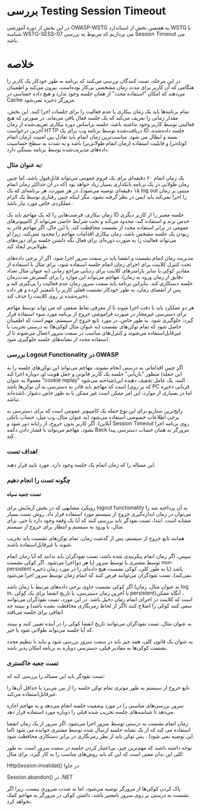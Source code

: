 # بررسی Testing Session Timeout

در این بخش از دوره آموزشی OWASP-WSTG به هفتمین بخش از استاندارد WSTG با شناسه WSTG-SESS-07 می پردازیم که مربوط به بررسی Session Timeout می باشد.

# خلاصه

در این مرحله، تست کنندگان بررسی می‌کنند که برنامه به طور خودکار یک کاربر را هنگامی که آن کاربر برای مدت زمان مشخصی بی‌کار بوده‌است، بیرون می‌کند و اطمینان می‌دهند که امکان “استفاده مجدد” از همان جلسه وجود ندارد و هیچ داده حساسی در Cache مرورگر ذخیره نمی‌شود.

تمام برنامه‌ها باید یک زمان بیکاری یا عدم فعالیت را برای جلسات اجرا کنند. این بخش، مقدار زمانی را تعریف می‌کند که یک جلسه فعال باقی می‌ماند. در صورتی که هیچ فعالیتی توسط کاربر وجود نداشته باشد، جلسه براساس دوره بیکاری تعریف‌شده از زمان آخرین درخواست HTTP دریافت‌شده توسط برنامه وب برای یک ID جلسه داده‌شده، بسته و ابطال می شود. مناسب‌ترین زمان اتمام باید تعادل بین امنیت (‏زمان اتمام کوتاه‌تر)‏ و قابلیت استفاده (‏زمان اتمام طولانی‌تر) ‏باشد و به شدت به سطح حساسیت داده‌های مدیریت‌شده توسط برنامه بستگی دارد.

### به عنوان مثال:

یک زمان اتمام ۶۰ دقیقه‌ای برای یک فروم عمومی می‌تواند قابل‌قبول باشد، اما چنین زمان طولانی در یک برنامه بانکداری بسیار زیاد خواهد بود (‏که در آن حداکثر زمان اتمام ۱۵ دقیقه‌ای توصیه می‌شود)‏. در هر صورت، هر برنامه‌ای که یک log out مبتنی بر زمان را اجرا نمی‌کند باید ایمن در نظر گرفته نشود، مگر اینکه چنین رفتاری توسط یک الزام عملکردی خاص مورد نیاز باشد.

زمان بیکاری، فرصت‌هایی را که یک مهاجم باید یک ID جلسه معتبر را از کاربر دیگری حدس بزند و استفاده کند، محدود می‌کند و تحت شرایط خاصی می‌تواند از کامپیوترهای عمومی در برابر استفاده مجدد از نشست محافظت کند. با این حال، اگر مهاجم قادر به ربودن یک جلسه مشخص باشد، زمان بیکاری اقدامات مهاجم را محدود نمی‌کند، زیرا او می‌تواند فعالیت را به صورت دوره‌ای برای فعال نگه داشتن جلسه برای دوره‌های طولانی‌تر ایجاد کند.

مدیریت زمان اتمام نشست و انقضا باید در سمت سرور اجرا شود. اگر از برخی داده‌های تحت کنترل کلاینت برای اجرای زمان اتمام جلسه استفاده شود، برای مثال با استفاده از مقادیر کوکی یا سایر پارامترهای کلاینت برای ردیابی مراجع زمانی (‏به عنوان مثال تعداد دقایق از زمان ورود به زمان)‏، مهاجم می‌تواند این موارد را برای گسترش مدت‌زمان جلسه دستکاری کند. بنابراین برنامه باید سمت سرور زمان عدم فعالیت را پی‌گیری کند و پس از انقضای زمان، به طور خودکار نشست فعلی کاربر را نامعتبر کرده و هر داده ذخیره‌شده بر روی کلاینت را حذف کند.

هر دو عملکرد باید با دقت اجرا شوند تا از معرفی نقاط ضعفی که می تواند توسط مهاجم برای دسترسی غیرمجاز در صورت فراموشی خروج از برنامه مورد سوء استفاده قرار گیرد، جلوگیری شود. به طور خاص، در مورد تابع خروج از سیستم، مهم است که اطمینان حاصل شود که تمام توکن‌های نشست (‏به عنوان مثال کوکی‌ها)‏ به درستی تخریب یا غیرقابل‌استفاده می‌شوند و کنترل‌های مناسب در سمت سرور اعمال می‌شوند تا از استفاده مجدد از نشانه‌های جلسه جلوگیری شود.

### بررسی Logout Functionality در OWASP

اگر چنین اقداماتی به درستی انجام نشوند، مهاجم می‌تواند این توکن‌های جلسه را به منظور “بازیابی” جلسه یک کاربر قانونی و جعل هویت او، دوباره اجرا کند (‏این حمله معمولا به عنوان “cookie replay” شناخته می‌شود)‏. البته، یک عامل تخفیف دهنده این است که مهاجم باید قادر به دسترسی به آن توکن‌ها باشد (که بر روی PC قربانی ذخیره شده‌اند)، اما در بسیاری از موارد، این امر ممکن است غیر ممکن یا به طور خاص دشوار نباشد.

رایج‌ترین سناریو برای این نوع حمله یک کامپیوتر عمومی است که برای دسترسی به برخی اطلاعات خصوصی استفاده می‌شود (‏به عنوان مثال، وب میل، حساب بانکی آنلاین)‏. اگر کاربر بدون خروج، از رایانه دور شود و Session Timeout روی برنامه اجرا نشود، مهاجم می‌تواند با فشار دادن دکمه Back مرورگر به همان حساب دسترسی پیدا کند.

### اهداف تست

این مساله را که زمان اتمام یک جلسه وجود دارد، مورد تایید قرار دهید.

### چگونه تست را انجام دهیم
#### تست جعبه سیاه

رویکرد مشابهی که در بخش آزمایش برای logout functionality به آن پرداخته شد را می‌توان در زمان اندازه‌گیری خروج از سیستم مورد استفاده قرار داد. روش تست بسیار مشابه است. ابتدا، تست نفوذگر باید بررسی کنند که آیا یک وقفه وجود دارد یا خیر، برای مثال، با ورود به سیستم و انتظار برای خروج از سیستم.

همانند تابع خروج از سیستم، پس از گذشت زمان، تمام توکن‌های نشست باید تخریب شوند یا غیرقابل‌استفاده باشند.

سپس، اگر زمان اتمام پیکربندی شده باشد، تست نفوذگران باید بدانند که آیا زمان اتمام توسط مشتری یا توسط سرور (‏یا هر دو)‏اجرا می‌شود. اگر کوکی نشست non-persistent باشد (‏یا به طور کلی، کوکی نشست هیچ داده‌ای را در مورد زمان ذخیره نمی‌کند)‏، تست نفوذگران می‌توانند فرض کنند که اتمام زمان توسط سرور اجرا می‌شود.

اگر کوکی نشست حاوی برخی داده‌های مرتبط با زمان باشد (‏به عنوان مثال، زمان log in، یا آخرین زمان دسترسی، یا تاریخ انقضا برای یک کوکی persistent)‏، آنگاه ممکن است که کلاینت در اجرای اتمام زمان دخیل باشد. در این مورد، تست نفوذگران می‌توانند سعی کنند کوکی را اصلاح کنند (‏اگر از لحاظ رمزنگاری محافظت نشده باشد)‏ و ببینند چه اتفاقی برای جلسه می‌افتد.

به عنوان مثال، تست نفوذگران می‌توانند تاریخ انقضا کوکی را در آینده تعیین کنند و ببینند که آیا جلسه می‌تواند طولانی شود یا خیر.

به عنوان یک قانون کلی، همه چیز باید در سمت سرور بررسی شود و نباید با تنظیم مجدد نشست کوکی‌ها به مقادیر قبلی، دسترسی دوباره به برنامه امکان پذیر باشد.

### تست جعبه خاکستری

تست نفوذگر باید این مساله را بررسی کند که:

تابع خروج از سیستم به طور موثری تمام توکن جلسه را از بین می‌برد یا حداقل آن‌ها را غیرقابل‌استفاده می‌کند.

سرور بررسی‌های مناسبی را در مورد وضعیت جلسه انجام می‌دهد و به مهاجم اجازه می‌دهد تا شناسه‌های جلسه تخریب شده‌ قبلی را دوباره مورد استفاده قرار دهد.

زمان اتمام نشست به درستی توسط سرور اجرا می‌شود. اگر سرور از یک زمان انقضا استفاده می کند که از یک نشانه جلسه ارسال شده توسط مشتری خوانده می شود (اما این توصیه نمی شود) ، پس توکن باید از نظر رمزنگاری در برابر دستکاری محافظت شود.

توجه داشته باشید که مهم‌ترین چیز، بی‌اعتبار کردن جلسه در سمت سرور است. به طور کلی این بدان معنی است که این کد باید روش‌های مناسب را به کار گیرد، برای مثال:

HttpSession.invalidat() در جاوا


Session.abandon() در .NET

پاک کردن کوکی‌ها از مرورگر توصیه می‌شود، اما به شدت ضروری نیست، زیرا اگر نشست به درستی بر روی سرور نامعتبر باشد، داشتن کوکی در مرورگر به مهاجم کمک نخواهد کرد.

